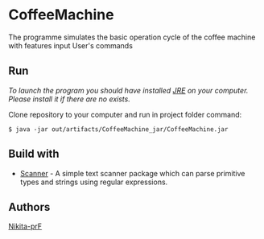 # CoffeeMachine
The programme simulates the basic operation cycle of the coffee machine with features input User's commands

## Run

*To launch the program you should have installed [JRE](https://java.com/ru/download/) on your computer. Please install it if there are no exists.*

Clone repository to your computer and run in project folder command:
```
$ java -jar out/artifacts/CoffeeMachine_jar/CoffeeMachine.jar
```
## Build with
* [Scanner](https://docs.oracle.com/javase/8/docs/api/java/util/Scanner.html) -  A simple text scanner package which can parse primitive types and strings using regular expressions.

## Authors
[Nikita-prF](https://github.com/Nikita-prF)
